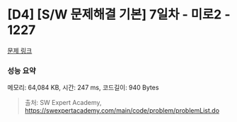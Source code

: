 # [D4] [S/W 문제해결 기본] 7일차 - 미로2 - 1227 

[문제 링크](https://swexpertacademy.com/main/code/problem/problemDetail.do?contestProbId=AV14wL9KAGkCFAYD) 

### 성능 요약

메모리: 64,084 KB, 시간: 247 ms, 코드길이: 940 Bytes



> 출처: SW Expert Academy, https://swexpertacademy.com/main/code/problem/problemList.do